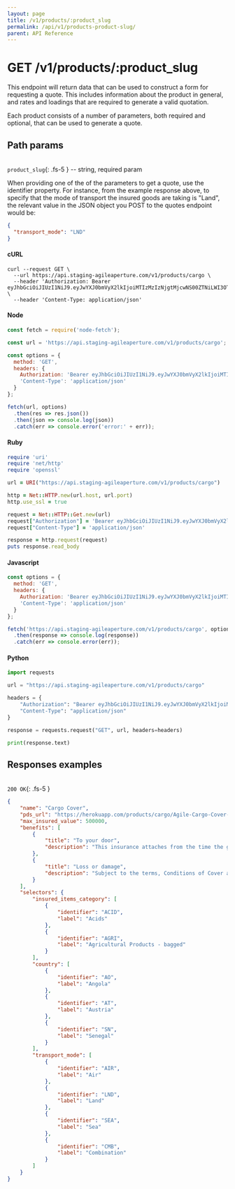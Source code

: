 ```yaml
---
layout: page
title: /v1/products/:product_slug
permalink: /api/v1/products-product-slug/
parent: API Reference
---
```


# GET /v1/products/:product_slug

This endpoint will return data that can be used to construct a form for requesting a quote. This includes information about the product in general, and rates and loadings that are required to generate a valid quotation.

Each product consists of a number of parameters, both required and optional, that can be used to generate a quote.

## Path params
\
`product_slug`{: .fs-5 } -- string, required param

When providing one of the of the parameters to get a quote, use the identifier property. For instance, from the example response above, to specify that the mode of transport the insured goods are taking is "Land", the relevant value in the JSON object you POST to the quotes endpoint would be:

```json
{
  "transport_mode": "LND"
}
```

#### cURL
```shell
curl --request GET \
  --url https://api.staging-agileaperture.com/v1/products/cargo \
  --header 'Authorization: Bearer eyJhbGciOiJIUzI1NiJ9.eyJwYXJ0bmVyX2lkIjoiMTIzMzIzNjgtMjcwNS00ZTNiLWI3OTUtY2Y3YWUwOGRlZWE3IiwiaWF0IjoxNTU4NTY5MzY1fQ.q0_oulKwggDw1yQcM877OXhOm2X6sVOhUNnu7_jUzmg' \
  --header 'Content-Type: application/json'
```

#### Node
```js
const fetch = require('node-fetch');

const url = 'https://api.staging-agileaperture.com/v1/products/cargo';

const options = {
  method: 'GET',
  headers: {
    Authorization: 'Bearer eyJhbGciOiJIUzI1NiJ9.eyJwYXJ0bmVyX2lkIjoiMTIzMzIzNjgtMjcwNS00ZTNiLWI3OTUtY2Y3YWUwOGRlZWE3IiwiaWF0IjoxNTU4NTY5MzY1fQ.q0_oulKwggDw1yQcM877OXhOm2X6sVOhUNnu7_jUzmg',
    'Content-Type': 'application/json'
  }
};

fetch(url, options)
  .then(res => res.json())
  .then(json => console.log(json))
  .catch(err => console.error('error:' + err));
```
#### Ruby
```ruby
require 'uri'
require 'net/http'
require 'openssl'

url = URI("https://api.staging-agileaperture.com/v1/products/cargo")

http = Net::HTTP.new(url.host, url.port)
http.use_ssl = true

request = Net::HTTP::Get.new(url)
request["Authorization"] = 'Bearer eyJhbGciOiJIUzI1NiJ9.eyJwYXJ0bmVyX2lkIjoiMTIzMzIzNjgtMjcwNS00ZTNiLWI3OTUtY2Y3YWUwOGRlZWE3IiwiaWF0IjoxNTU4NTY5MzY1fQ.q0_oulKwggDw1yQcM877OXhOm2X6sVOhUNnu7_jUzmg'
request["Content-Type"] = 'application/json'

response = http.request(request)
puts response.read_body
```
#### Javascript
```js
const options = {
  method: 'GET',
  headers: {
    Authorization: 'Bearer eyJhbGciOiJIUzI1NiJ9.eyJwYXJ0bmVyX2lkIjoiMTIzMzIzNjgtMjcwNS00ZTNiLWI3OTUtY2Y3YWUwOGRlZWE3IiwiaWF0IjoxNTU4NTY5MzY1fQ.q0_oulKwggDw1yQcM877OXhOm2X6sVOhUNnu7_jUzmg',
    'Content-Type': 'application/json'
  }
};

fetch('https://api.staging-agileaperture.com/v1/products/cargo', options)
  .then(response => console.log(response))
  .catch(err => console.error(err));
```
#### Python
```python
import requests

url = "https://api.staging-agileaperture.com/v1/products/cargo"

headers = {
    "Authorization": "Bearer eyJhbGciOiJIUzI1NiJ9.eyJwYXJ0bmVyX2lkIjoiMTIzMzIzNjgtMjcwNS00ZTNiLWI3OTUtY2Y3YWUwOGRlZWE3IiwiaWF0IjoxNTU4NTY5MzY1fQ.q0_oulKwggDw1yQcM877OXhOm2X6sVOhUNnu7_jUzmg",
    "Content-Type": "application/json"
}

response = requests.request("GET", url, headers=headers)

print(response.text)
```
## Responses examples
\
`200 OK`{: .fs-5 }

```json
{
	"name": "Cargo Cover",
	"pds_url": "https://herokuapp.com/products/cargo/Agile-Cargo-Cover-PDS.pdf",
	"max_insured_value": 500000,
	"benefits": [
		{
			"title": "To your door",
			"description": "This insurance attaches from the time the goods are first moved in the warehouse or at the place of storage for the purpose of the immediate loading into or onto the Conveyance for the commencement of Transit, continues during the ordinary course of transit and terminates on completion of unloading from the Conveyance in or at the final destination as nominated by You."
		},
		{
			"title": "Loss or damage",
			"description": "Subject to the terms, Conditions of Cover and exclusions of this Policy, We will insure You up to the Sum Insured for loss of or damage to the Goods occurring whilst in Transit during the Period of Insurance caused by Accidental Damage."
		}
	],
	"selectors": {
		"insured_items_category": [
			{
				"identifier": "ACID",
				"label": "Acids"
			},
			{
				"identifier": "AGRI",
				"label": "Agricultural Products - bagged"
			}
		],
		"country": [
			{
				"identifier": "AO",
				"label": "Angola"
			},
			{
				"identifier": "AT",
				"label": "Austria"
			},
			{
				"identifier": "SN",
				"label": "Senegal"
			}
		],
		"transport_mode": [
			{
				"identifier": "AIR",
				"label": "Air"
			},
			{
				"identifier": "LND",
				"label": "Land"
			},
			{
				"identifier": "SEA",
				"label": "Sea"
			},
			{
				"identifier": "CMB",
				"label": "Combination"
			}
		]
	}
}
```